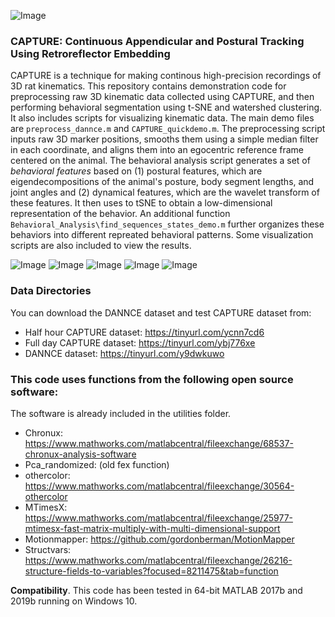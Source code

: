 ![Image](./Common/demo_figure.png)


### CAPTURE: Continuous Appendicular and Postural Tracking Using Retroreflector Embedding
CAPTURE is a technique for making continous high-precision recordings of 3D rat kinematics. This repository contains demonstration code for preprocessing raw 3D kinematic data collected using CAPTURE, and then performing behavioral segmentation using t-SNE and watershed clustering. It also includes scripts for visualizing kinematic data. The main demo files are `preprocess_dannce.m` and `CAPTURE_quickdemo.m`. The preprocessing script inputs raw 3D marker positions, smooths them using a simple median filter in each coordinate, and aligns them into an egocentric reference frame centered on the animal. The behavioral analysis script generates a set of *behavioral features* based on (1) postural features, which are eigendecompositions of the animal's posture, body segment lengths, and joint angles and (2) dynamical features, which are the wavelet transform of these features. It then uses to tSNE to obtain a low-dimensional representation of the behavior. An additional function `Behavioral_Analysis\find_sequences_states_demo.m` further organizes these behaviors into different repreated behavioral patterns. Some visualization scripts are also included to view the results.  

![Image](./Common/Supplemental_video_5_3.gif)
![Image](./Common/Supplemental_Video_6.gif)
![Image](./Common/Supplemental_Video_7.gif)
![Image](./Common/Supplemental_Video_8.gif)
![Image](./Common/Supplemental_Video_9.gif)

### Data Directories
You can download the DANNCE dataset and test CAPTURE dataset from:
- Half hour CAPTURE dataset: https://tinyurl.com/ycnn7cd6
- Full day CAPTURE dataset: https://tinyurl.com/ybj776xe
- DANNCE dataset: https://tinyurl.com/y9dwkuwo

### This code uses functions from the following open source software:
The software is already included in the utilities folder. 
- Chronux: https://www.mathworks.com/matlabcentral/fileexchange/68537-chronux-analysis-software
- Pca_randomized: (old fex function)
- othercolor: https://www.mathworks.com/matlabcentral/fileexchange/30564-othercolor
- MTimesX: https://www.mathworks.com/matlabcentral/fileexchange/25977-mtimesx-fast-matrix-multiply-with-multi-dimensional-support
- Motionmapper: https://github.com/gordonberman/MotionMapper
- Structvars: https://www.mathworks.com/matlabcentral/fileexchange/26216-structure-fields-to-variables?focused=8211475&tab=function

**Compatibility**.
This code has been tested in 64-bit MATLAB 2017b and 2019b running on Windows 10.

